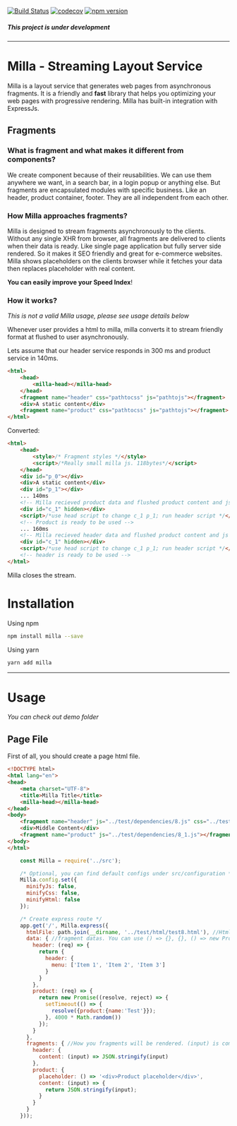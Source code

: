 [![Build Status](https://travis-ci.org/Acanguven/Milla.svg?branch=master)](https://travis-ci.org/Acanguven/Milla)
[![codecov](https://codecov.io/gh/Acanguven/Milla/branch/master/graph/badge.svg)](https://codecov.io/gh/Acanguven/Milla)
[![npm version](https://badge.fury.io/js/milla.svg)](https://www.npmjs.com/package/milla)

##### This project is under development

___

# Milla - Streaming Layout Service

Milla is a layout service that generates web pages from asynchronous fragments. It is a friendly and **fast** library that helps you optimizing your web pages with progressive rendering. Milla has built-in integration with ExpressJs.

## Fragments

### What is fragment and what makes it different from components?

We create component because of their reusabilities. We can use them anywhere we want, in a search bar, in a login popup or anything else.
But fragments are encapsulated modules with specific business. Like an header, product container, footer.
They are all independent from each other.

### How Milla approaches fragments?

Milla is designed to stream fragments asynchronously to the clients. Without any single XHR from browser, all fragments are delivered to clients when their data is ready. Like single page application but fully server side rendered. So it makes it SEO friendly and great for e-commerce websites.
Milla shows placeholders on the clients browser while it fetches your data then replaces placeholder with real content.

**You can easily improve your Speed Index**!

### How it works?

*This is not a valid Milla usage, please see usage details below*

Whenever user provides a html to milla, milla converts it to stream friendly format at flushed to user asynchronously.

Lets assume that our header service responds in 300 ms and product service in 140ms.

```html
<html>
    <head>
        <milla-head></milla-head>
    </head>
    <fragment name="header" css="pathtocss" js="pathtojs"></fragment>
    <div>A static content</div>
    <fragment name="product" css="pathtocss" js="pathtojs"></fragment>
</html>
```

Converted:
```html
<html>
    <head>
        <style>/* Fragment styles */</style>
        <script>/*Really small milla js. 118bytes*/</script>
    </head>
    <div id="p_0"></div>
    <div>A static content</div>
    <div id="p_1"></div>
    ... 140ms
    <!-- Milla recieved product data and flushed product content and js -->
    <div id="c_1" hidden></div>
    <script>/*use head script to change c_1 p_1; run header script */</script>
    <!-- Product is ready to be used -->
    ... 160ms
    <!-- Milla recieved header data and flushed product content and js -->
    <div id="c_1" hidden></div>
    <script>/*use head script to change c_1 p_1; run header script */</script>
    <!-- header is ready to be used -->
</html>
```

Milla closes the stream.

# Installation

Using npm
```bash
npm install milla --save
```

Using yarn
```bash
yarn add milla
```

___

# Usage

*You can check out demo folder*

## Page File

First of all, you should create a page html file.

```html
<!DOCTYPE html>
<html lang="en">
<head>
    <meta charset="UTF-8">
    <title>Milla Title</title>
    <milla-head></milla-head>
</head>
<body>
    <fragment name="header" js="../test/dependencies/8.js" css="../test/dependencies/8.css"></fragment>
    <div>Middle Content</div>
    <fragment name="product" js="../test/dependencies/8_1.js"></fragment>
</body>
</html>
```


```javascript
    const Milla = require('../src');

    /* Optional, you can find default configs under src/configuration */
    Milla.config.set({
      minifyJs: false,
      minifyCss: false,
      minifyHtml: false
    });

    /* Create express route */
    app.get('/', Milla.express({
      htmlFile: path.join(__dirname, '../test/html/test8.html'), //Html with fragments
      data: { //fragment datas. You can use () => {}, {}, () => new Promise. Milla will handle them in most efficient way.
        header: (req) => {
          return {
            header: {
              menu: ['Item 1', 'Item 2', 'Item 3']
            }
          }
        },
        product: (req) => {
          return new Promise((resolve, reject) => {
            setTimeout(() => {
              resolve({product:{name:'Test'}});
            }, 4000 * Math.random())
          });
        }
      },
      fragments: { //How you fragments will be rendered. (input) is coming from data. You can use your favorite template engine here.
        header: {
          content: (input) => JSON.stringify(input)
        },
        product: {
          placeholder: () => '<div>Product placeholder</div>',
          content: (input) => {
            return JSON.stringify(input);
          }
        }
      }
    }));
```